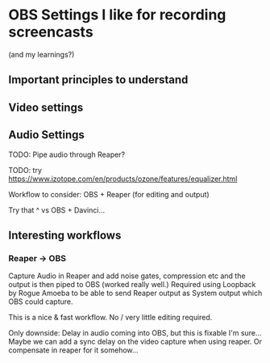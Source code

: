 # OBS Settings I like for recording screencasts 

(and my learnings?)

## Important principles to understand

## Video settings

## Audio Settings

TODO: Pipe audio through Reaper?

TODO: try
https://www.izotope.com/en/products/ozone/features/equalizer.html

Workflow to consider: 
OBS + Reaper (for editing and output)

Try that ^ vs OBS + Davinci...


## Interesting workflows

### Reaper -> OBS
Capture Audio in Reaper and add noise gates, compression etc and the output is
then piped to OBS (worked really well.) Required using Loopback by Rogue Amoeba
to be able to send Reaper output as System output which OBS could capture. 

This is a nice & fast workflow. No / very little editing required.

Only downside: Delay in audio coming into OBS, but this is fixable I'm sure...
Maybe we can add a sync delay on the video capture when using reaper. Or
compensate in reaper for it somehow...
